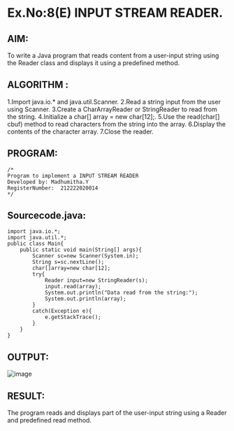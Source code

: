 # Ex.No:8(E)  INPUT STREAM READER.

## AIM:
To write a Java program that reads content from a user-input string using the Reader class and displays it using a predefined method.

## ALGORITHM :
1.Import java.io.* and java.util.Scanner.
2.Read a string input from the user using Scanner.
3.Create a CharArrayReader or StringReader to read from the string.
4.Initialize a char[] array = new char[12];.
5.Use the read(char[] cbuf) method to read characters from the string into the array.
6.Display the contents of the character array.
7.Close the reader.




## PROGRAM:
 ```
/*
Program to implement a INPUT STREAM READER
Developed by: Madhumitha.Y
RegisterNumber:  212222020014
*/
```

## Sourcecode.java:
```
import java.io.*;
import java.util.*;
public class Main{
    public static void main(String[] args){
        Scanner sc=new Scanner(System.in);
        String s=sc.nextLine();
        char[]array=new char[12];
        try{
            Reader input=new StringReader(s);
            input.read(array);
            System.out.println("Data read from the string:");
            System.out.println(array);
        }
        catch(Exception e){
            e.getStackTrace();
        }
    }
}
```





## OUTPUT:
![image](https://github.com/user-attachments/assets/a0064241-f794-4691-bd28-69a817570a1d)




## RESULT:
The program reads and displays part of the user-input string using a Reader and predefined read method.

